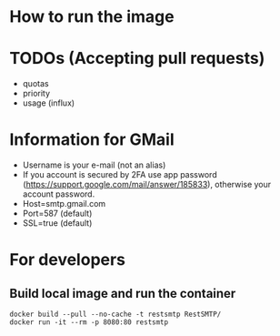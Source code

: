 # How to run the image

# TODOs (Accepting pull requests)

- quotas
- priority
- usage (influx)

# Information for GMail

- Username is your e-mail (not an alias)
- If you account is secured by 2FA use app password (https://support.google.com/mail/answer/185833), otherwise your account password.
- Host=smtp.gmail.com
- Port=587 (default)
- SSL=true (default)

# For developers

## Build local image and run the container

```
docker build --pull --no-cache -t restsmtp RestSMTP/
docker run -it --rm -p 8080:80 restsmtp
```
